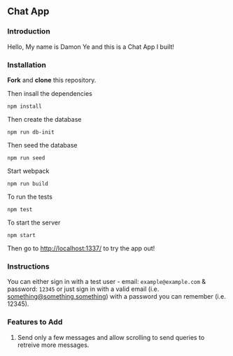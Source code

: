 ## Chat App

### Introduction
Hello, My name is Damon Ye and this is a Chat App I built!

### Installation
**Fork** and **clone** this repository.

Then insall the dependencies

```
npm install
```

Then create the database

```
npm run db-init
```

Then seed the database

```
npm run seed
```

Start webpack

```
npm run build
```

To run the tests

```
npm test
```

To start the server

```
npm start
```

Then go to [http://localhost:1337/](http://localhost:1337/) to try the app out!

### Instructions
You can either sign in with a test user - email: `example@example.com` & password: `12345` or just sign in with a valid email (i.e. something@something.something) with a password you can remember (i.e. 12345).

### Features to Add
1. Send only a few messages and allow scrolling to send queries to retreive more messages.
